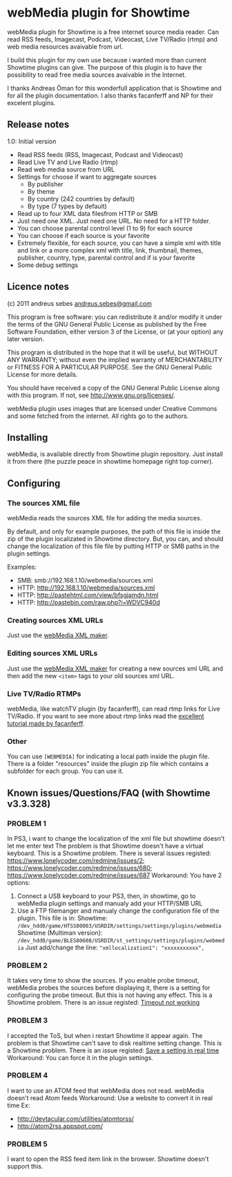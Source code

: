 webMedia plugin for Showtime
============================

webMedia plugin for Showtime is a free internet source media reader. 
Can read RSS feeds, Imagecast, Podcast, Videocast, Live TV/Radio (rtmp) and web media resources avaivable from url.

I build this plugin for my own use because i wanted more than current Showtime plugins can give. 
The purpose of this plugin is to have the possibility to read free media sources avaivable in the Internet.

I thanks Andreas Öman for this wonderfull application that is Showtime and for all the plugin documentation.
I also thanks facanferff and NP for their excelent plugins.

## Release notes

1.0: Initial version
- Read RSS feeds (RSS, Imagecast, Podcast and Videocast)
- Read Live TV and Live Radio (rtmp)
- Read web media source from URL
- Settings for choose if want to aggregate sources
   - By publisher
   - By theme
   - By country (242 countries by default)  
   - By type (7 types by default)
- Read up to four XML data filesfrom HTTP or SMB
- Just need one XML. Just need one URL. No need for a HTTP folder.
- You can choose parental control level (1 to 9) for each source
- You can choose if each source is your favorite
- Extremely flexible, for each source, you can have a simple xml with title and link or a more complex xml with title, link, thumbnail, themes, publisher, country, type, parental control and if is your favorite 
- Some debug settings

## Licence notes

(c) 2011 andreus sebes [andreus.sebes@gmail.com](mailto:andreus.sebes@gmail.com)

This program is free software: you can redistribute it and/or modify it under the terms of the GNU General Public License as published by the Free Software Foundation, either version 3 of the License, or (at your option) any later version.

This program is distributed in the hope that it will be useful, but WITHOUT ANY WARRANTY; without even the implied warranty of MERCHANTABILITY or FITNESS FOR A PARTICULAR PURPOSE.  See the GNU General Public License for more details.

You should have received a copy of the GNU General Public License along with this program. If not, see <http://www.gnu.org/licenses/>.

webMedia plugin uses images that are licensed under Creative Commons and some fetched from the internet. All rights go to the authors.

## Installing

webMedia, is available directly from Showtime plugin repository. Just install it from there (the puzzle peace in showtime homepage right top corner).

## Configuring

### The sources XML file

webMedia reads the sources XML file for adding the media sources. 

By default, and only for example purposes, the path of this file is inside the zip of the plugin localizated in Showtime directory.
But, you can, and should change the localization of this file file by putting HTTP or SMB paths in the plugin settings.

Examples:
- SMB: smb://192.168.1.10/webmedia/sources.xml
- HTTP: http://192.168.1.10/webmedia/sources.xml
- HTTP: http://pastehtml.com/view/bfsgjamdn.html
- HTTP: http://pastebin.com/raw.php?i=WDVC940d

### Creating sources XML URLs

Just use the [webMedia XML maker](http://pastehtml.com/view/bhb04q5or.html).

### Editing sources XML URLs

Just use the [webMedia XML maker](http://pastehtml.com/view/bhb04q5or.html) for creating a new sources xml URL and then add the new `<item>` tags to your old sources xml URL.

### Live TV/Radio RTMPs

webMedia, like watchTV plugin (by facanferff), can read rtmp links for Live TV/Radio.
If you want to see more about rtmp links read the [excellent tutorial made by facanferff](http://psx-scene.com/forums/content/tutorial-get-rtmp-links-tv-streams-others-1288/).

### Other

You can use `[WEBMEDIA]` for indicating a local path inside the plugin file.
There is a folder "resources" inside the plugin zip file which contains a subfolder for each group. You can use it.

## Known issues/Questions/FAQ (with Showtime v3.3.328)

### PROBLEM 1

In PS3, i want to change the localization of the xml file but
showtime doesn't let me enter text
The problem is that Showtime doesn't have a virtual keyboard.
This is a Showtime problem. There is several issues registed: https://www.lonelycoder.com/redmine/issues/2; https://www.lonelycoder.com/redmine/issues/680; https://www.lonelycoder.com/redmine/issues/687
Workaround: You have 2 options:
1. Connect a USB keyboard to your PS3, then, in showtime, go to webMedia plugin settings and manualy add your HTTP/SMB URL
2. Use a FTP filemanger and manualy change the configuration file of the plugin. This file is in:
   Showtime: `/dev_hdd0/game/HTSS00003/USRDIR/settings/settings/plugins/webmedia`
   Showtime (Multiman version): `/dev_hdd0/game/BLES80608/USRDIR/st_settings/settings/plugins/webmedia`
Just add/change the line: `"xmllocalization1": "xxxxxxxxxxx",`

### PROBLEM 2

It takes very time to show the sources.
If you enable probe timeout, webMedia probes the sources before displaying it, there is a setting for configuring the probe timeout. But this is not having any effect.
This is a Showtime problem. There is an issue registed: [Timeout not working](https://www.lonelycoder.com/redmine/issues/778)

### PROBLEM 3

I accepted the ToS, but when i restart Showtime it appear again.
The problem is that Showtime can't save to disk realtime setting change.
This is a Showtime problem. There is an issue registed: [Save a setting in real time](https://www.lonelycoder.com/redmine/issues/780)
Workaround: You can force it in the plugin settings.

### PROBLEM 4

I want to use an ATOM feed that webMedia does not read.
webMedia doesn't read Atom feeds
Workaround: Use a website to convert it in real time
Ex:
- http://devtacular.com/utilities/atomtorss/
- http://atom2rss.appspot.com/

### PROBLEM 5

I want to open the RSS feed item link in the browser.
Showtime doesn't support this.


